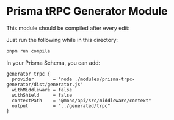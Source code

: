 # Prisma tRPC Generator Module

This module should be compiled after every edit:

Just run the following while in this directory:

```bash
pnpm run compile
```

In your Prisma Schema, you can add:

```prisma
generator trpc {
  provider       = "node ./modules/prisma-trpc-generator/dist/generator.js"
  withMiddleware = false
  withShield     = false
  contextPath    = "@mono/api/src/middleware/context"
  output         = "../generated/trpc"
}
```